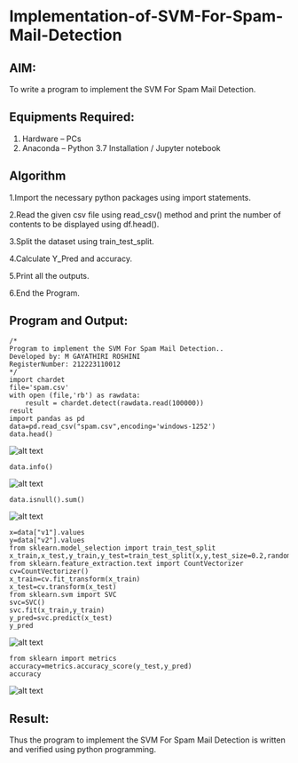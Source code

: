 # Implementation-of-SVM-For-Spam-Mail-Detection

## AIM:
To write a program to implement the SVM For Spam Mail Detection.

## Equipments Required:
1. Hardware – PCs
2. Anaconda – Python 3.7 Installation / Jupyter notebook

## Algorithm
1.Import the necessary python packages using import statements.

2.Read the given csv file using read_csv() method and print the number of contents to be displayed using df.head().

3.Split the dataset using train_test_split.

4.Calculate Y_Pred and accuracy.

5.Print all the outputs.

6.End the Program.

## Program and Output:
```
/*
Program to implement the SVM For Spam Mail Detection..
Developed by: M GAYATHIRI ROSHINI 
RegisterNumber: 212223110012
*/
import chardet
file='spam.csv'
with open (file,'rb') as rawdata:
    result = chardet.detect(rawdata.read(100000))
result
import pandas as pd
data=pd.read_csv("spam.csv",encoding='windows-1252')
data.head()
```
![alt text](<Screenshot 2025-05-17 140847.png>)

```
data.info()
```
![alt text](<Screenshot 2025-05-17 140855.png>)

```
data.isnull().sum()
```
![alt text](<Screenshot 2025-05-17 140901.png>)

```
x=data["v1"].values
y=data["v2"].values
from sklearn.model_selection import train_test_split
x_train,x_test,y_train,y_test=train_test_split(x,y,test_size=0.2,random_state=0)
from sklearn.feature_extraction.text import CountVectorizer
cv=CountVectorizer()
x_train=cv.fit_transform(x_train)
x_test=cv.transform(x_test)
from sklearn.svm import SVC
svc=SVC()
svc.fit(x_train,y_train)
y_pred=svc.predict(x_test)
y_pred
```
![alt text](<Screenshot 2025-05-17 141837.png>)

```
from sklearn import metrics
accuracy=metrics.accuracy_score(y_test,y_pred)
accuracy
```
![alt text](<Screenshot 2025-05-17 141845.png>)

## Result:
Thus the program to implement the SVM For Spam Mail Detection is written and verified using python programming.
